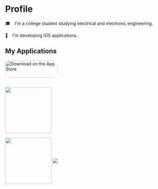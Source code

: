 # Profile
🎓　I'm a college student studying electrical and electronic engineering.

📱　I'm developing iOS applications.

## My Applications
<a href="https://apps.apple.com/us/app/study-analysis/id1588660635?itsct=apps_box_badge&amp;itscg=30200" style="display: inline-block; overflow: hidden; border-radius: 13px; width: 170px; height: 56.44px;"><img src="https://tools.applemediaservices.com/api/badges/download-on-the-app-store/black/ja-jp?size=250x83&amp;releaseDate=1636588800&amp;h=14686f5e6cca0a1d7adf5d55bda66cdc" alt="Download on the App Store" style="border-radius: 13px; width: 170px; height: 56.44px;"></a>
## 
<p align="left"> 
  <img align="center" height="150px" src="https://github-readme-stats.vercel.app/api/top-langs/?username=Ryu0118&layout=compact&hide=html,css" />
</p>
<p align="left"> 
  <img align="center" height="150px" src="https://github-readme-stats.vercel.app/api?username=Ryu0118&theme=outrun&show_icons=true"/>
  <img align="center" src="https://github-readme-stats.vercel.app/api/pin/?username=Ryu0118&repo=Kusa&theme=outrun" />
</p>
